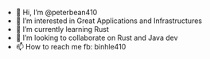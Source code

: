 - 👋 Hi, I’m @peterbean410
- 👀 I’m interested in Great Applications and Infrastructures
- 🌱 I’m currently learning Rust
- 💞️ I’m looking to collaborate on Rust and Java dev
- 📫 How to reach me fb: binhle410

<!---
peterbean410/peterbean410 is a ✨ special ✨ repository because its `README.md` (this file) appears on your GitHub profile.
You can click the Preview link to take a look at your changes.
--->
